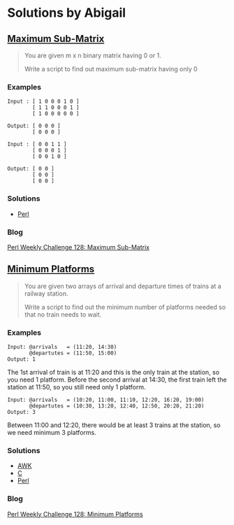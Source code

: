 # Solutions by Abigail
## [Maximum Sub-Matrix][task1]

> You are given m x n binary matrix having 0 or 1.
> 
> Write a script to find out maximum sub-matrix having only 0


### Examples

~~~~
Input : [ 1 0 0 0 1 0 ]
        [ 1 1 0 0 0 1 ]
        [ 1 0 0 0 0 0 ]

Output: [ 0 0 0 ]
        [ 0 0 0 ]
~~~~

~~~~
Input : [ 0 0 1 1 ]
        [ 0 0 0 1 ]
        [ 0 0 1 0 ]

Output: [ 0 0 ]
        [ 0 0 ]
        [ 0 0 ]
~~~~


### Solutions
* [Perl](perl/ch-1.pl)

### Blog
[Perl Weekly Challenge 128: Maximum Sub-Matrix][blog1]

## [Minimum Platforms][task2]

> You are given two arrays of arrival and departure times of trains
> at a railway station.
> 
> Write a script to find out the minimum number of platforms needed
> so that no train needs to wait.

### Examples

~~~~
Input: @arrivals   = (11:20, 14:30)
       @departutes = (11:50, 15:00)
Output: 1
~~~~

The 1st arrival of train is at 11:20 and this is the only train at
the station, so you need 1 platform.  Before the second arrival at
14:30, the first train left the station at 11:50, so you still need
only 1 platform.

~~~~
Input: @arrivals   = (10:20, 11:00, 11:10, 12:20, 16:20, 19:00)
       @departutes = (10:30, 13:20, 12:40, 12:50, 20:20, 21:20)
Output: 3
~~~~

Between 11:00 and 12:20, there would be at least 3 trains at the
station, so we need minimum 3 platforms.

### Solutions
* [AWK](awk/ch-2.awk)
* [C](awk/ch-2.c)
* [Perl](perl/ch-2.pl)

### Blog
[Perl Weekly Challenge 128: Minimum Platforms][blog2]



[task1]: https://perlweeklychallenge.org/blog/perl-weekly-challenge-128/#TASK1
[task2]: https://perlweeklychallenge.org/blog/perl-weekly-challenge-128/#TASK2
[blog1]: https://abigail.github.io/HTML/Perl-Weekly-Challenge/week-128-1.html
[blog2]: https://abigail.github.io/HTML/Perl-Weekly-Challenge/week-128-2.html
